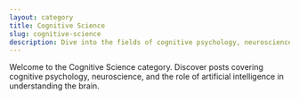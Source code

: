 ```yaml
---
layout: category
title: Cognitive Science
slug: cognitive-science
description: Dive into the fields of cognitive psychology, neuroscience, and artificial intelligence.
---
```


Welcome to the Cognitive Science category. Discover posts covering cognitive psychology, neuroscience, and the role of artificial intelligence in understanding the brain.
